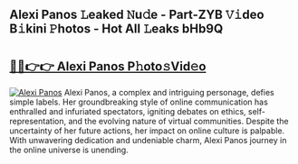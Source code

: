 ## Alexi Panos 𝙻eaked 𝙽u𝚍e - Part-ZYB 𝚅𝚒deo B𝚒kini 𝙿hotos - Hot All 𝙻eaks bHb9Q

# <h2><a href="http://ld3w6r4.urlbe.top/?page=Alexi+Panos">🔗🔗👉👉 Alexi Panos P𝚑oto𝚜Vid𝚎o</a></h2>

[![Alexi Panos](https://i.imgur.com/eBuTRDB.gif)](http://ld3w6r4.urlbe.top/?page=Alexi+Panos)
Alexi Panos, a complex and intriguing personage, defies simple labels. Her groundbreaking style of online communication has enthralled and infuriated spectators, igniting debates on ethics, self-representation, and the evolving nature of virtual communities. Despite the uncertainty of her future actions, her impact on online culture is palpable. With unwavering dedication and undeniable charm, Alexi Panos journey in the online universe is unending.
